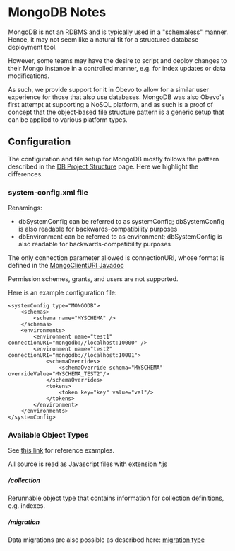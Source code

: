 <!--

    Copyright 2017 Goldman Sachs.
    Licensed under the Apache License, Version 2.0 (the "License");
    you may not use this file except in compliance with the License.
    You may obtain a copy of the License at

        http://www.apache.org/licenses/LICENSE-2.0

    Unless required by applicable law or agreed to in writing,
    software distributed under the License is distributed on an
    "AS IS" BASIS, WITHOUT WARRANTIES OR CONDITIONS OF ANY
    KIND, either express or implied.  See the License for the
    specific language governing permissions and limitations
    under the License.

-->

# MongoDB Notes

MongoDB is not an RDBMS and is typically used in a "schemaless" manner. Hence, it may not seem like a natural fit for a
structured database deployment tool.

However, some teams may have the desire to script and deploy changes to their Mongo instance in a controlled manner, e.g.
for index updates or data modifications.

As such, we provide support for it in Obevo to allow for a similar user experience
for those that also use databases. MongoDB was also Obevo's first attempt at supporting a NoSQL platform, and as such is
a proof of concept that the object-based file structure pattern is a generic setup that can be applied to various platform
types.


## Configuration
The configuration and file setup for MongoDB mostly follows the pattern described in the [DB Project Structure](db-project-structure.html)
page. Here we highlight the differences.

### system-config.xml file

Renamings:
* dbSystemConfig can be referred to as systemConfig; dbSystemConfig is also readable for backwards-compatibility purposes
* dbEnvironment can be referred to as environment; dbSystemConfig is also readable for backwards-compatibility purposes

The only connection parameter allowed is connectionURI, whose format is defined in the [MongoClientURI Javadoc](http://api.mongodb.com/java/current/com/mongodb/MongoClientURI.html)

Permission schemes, grants, and users are not supported.

Here is an example configuration file:

```
<systemConfig type="MONGODB">
    <schemas>
        <schema name="MYSCHEMA" />
    </schemas>
    <environments>
        <environment name="test1" connectionURI="mongodb://localhost:10000" />
        <environment name="test2" connectionURI="mongodb://localhost:10001">
            <schemaOverrides>
                <schemaOverride schema="MYSCHEMA" overrideValue="MYSCHEMA_TEST2"/>
            </schemaOverrides>
            <tokens>
                <token key="key" value="val"/>
            </tokens>
        </environment>
    </environments>
</systemConfig>
```


### Available Object Types

See [this link](https://github.com/goldmansachs/obevo/tree/master/obevo-mongodb/src/test/resources/platforms/mongodb/step1/schema1)
for reference examples.

All source is read as Javascript files with extension *.js

##### /collection

Rerunnable object type that contains information for collection definitions, e.g. indexes.

##### /migration

Data migrations are also possible as described here: [migration type](db-project-structure.html#Ad-hoc_data_migrations)
